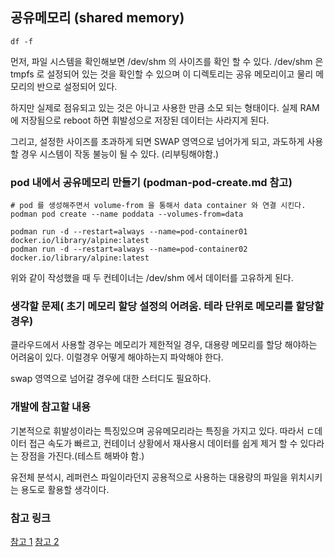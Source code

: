 ## 공유메모리 (shared memory)

```
df -f 
```

먼저, 파일 시스템을 확인해보면 /dev/shm 의 사이즈를 확인 할 수 있다. /dev/shm 은 tmpfs 로 설정되어 있는 것을 확인할 수 있으며 이 디렉토리는 공유 메모리이고 물리 메모리의 반으로 설정되어 있다.

하지만 실제로 점유되고 있는 것은 아니고 사용한 만큼 소모 되는 형태이다. 실제 RAM 에 저장됨으로 reboot 하면 휘발성으로 저장된 데이터는 사라지게 된다.

그리고, 설정한 사이즈를 초과하게 되면 SWAP 영역으로 넘어가게 되고, 과도하게 사용할 경우 시스템이 작동 불능이 될 수 있다. (리부팅해야함.)

### pod 내에서 공유메모리 만들기 (podman-pod-create.md 참고)
```
# pod 를 생성해주면서 volume-from 을 통해서 data container 와 연결 시킨다.
podman pod create --name poddata --volumes-from=data

podman run -d --restart=always --name=pod-container01 docker.io/library/alpine:latest 
podman run -d --restart=always --name=pod-container02 docker.io/library/alpine:latest 

```
위와 같이 작성했을 때 두 컨테이너는 /dev/shm 에서 데이터를 고유하게 된다. 

### 생각할 문제( 초기 메모리 할당 설정의 어려움. 테라 단위로 메모리를 할당할 경우)
클라우드에서 사용할 경우는 메모리가 제한적일 경우, 대용량 메모리를 할당 해야하는 어려움이 있다. 이럴경우 어떻게 해야하는지 파악해야 한다. 

swap 영역으로 넘어갈 경우에 대한 스터디도 필요하다.

### 개발에 참고할 내용
기본적으로 휘발성이라는 특징있으며 공유메모리라는 특징을 가지고 있다. 따라서 ㄷ데이터 접근 속도가 빠르고, 컨테이너 상황에서 재사용시 데이터를 쉽게 제거 할 수 있다라는 장점을 가진다.(테스트 해봐야 함.)

유전체 분석시, 레퍼런스 파일이라던지 공용적으로 사용하는 대용량의 파일을 위치시키는 용도로 활용할 생각이다. 

### 참고 링크
[참고 1](https://blog.naver.com/ncloud24/221387977381)
[참고 2](https://github.com/containers/podman/issues/8181)